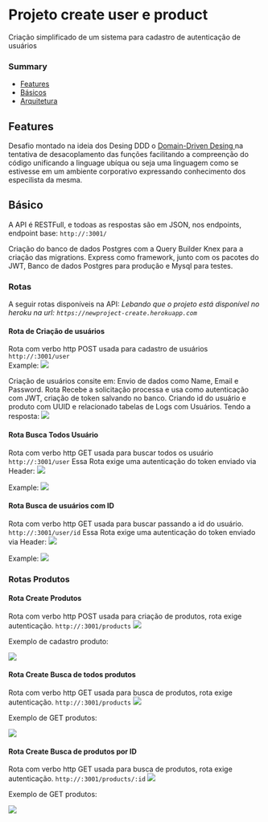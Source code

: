 <h1>Projeto create user e product</h1>
<p>
Criação simplificado de um sistema para cadastro de autenticação de usuários
</p>
<h3>Summary</h3>
<ul>
<li><a href="#feature">Features</a></li>
<li><a href="#basicos">Básicos</a></li>
<li><a href="#arquitetura">Arquitetura</a></li>
</ul>

<h2 name="feature">Features</h2>
<p>
Desafio montado na ideia dos Desing DDD o <a href="https://medium.com/cwi-software/domain-driven-design-do-in%C3%ADcio-ao-c%C3%B3digo-569b23cb3d47" alt="Saiba Mais">Domain-Driven Desing </a> na tentativa de desacoplamento das funções facilitando a compreenção do código unificando a linguage ubíqua ou seja uma linguagem como se estivesse em um ambiente corporativo expressando conhecimento dos especilista da mesma.
</p>
<h2 name="basicos">Básico</h2>
<p>
A API é RESTFull, e todoas as respostas são em JSON, nos endpoints,
endpoint base:
<code>http://<ip>:3001/</code>
<p>
Criação do banco de dados Postgres com a Query Builder Knex para a criação das migrations.
Express como framework, junto com os pacotes do JWT, Banco de dados Postgres para produção e Mysql
para testes.
</p>
</p>
<h3>Rotas</h3>
A seguir rotas disponíveis na API:
<i>Lebando que o projeto está disponível no heroku na url: 
<code>https://newproject-create.herokuapp.com</code></i>

<h4>Rota de Criação de usuários</h4>
Rota com verbo http POST usada para cadastro de usuários
<code>http://<ip>:3001/user</code></br>
Example: 
<img src="http://wilkcaetano.com.br/projeto/01.PNG" />
<p>
Criação de usuários consite em: 
Envio de dados como Name, Email e Password.
Rota Recebe a solicitação processa e usa como autenticação com JWT, criação de token
salvando no banco. Criando id do usuário e produto com UUID e relacionado tabelas de Logs com Usuários.
Tendo a resposta:
<img src="http://wilkcaetano.com.br/projeto/respota 01.PNG">
</p>
<p>
<h4>Rota Busca Todos Usuário</h4>
Rota com verbo http GET usada para buscar todos os usuário
<code>http://<ip>:3001/user</code>
Essa Rota exige uma autenticação do token enviado via Header:
<img src="http://wilkcaetano.com.br/projeto/auth.PNG" />

Example: 
<img src="http://wilkcaetano.com.br/projeto/getUserAll.PNG" />
</p>

<p>
<h4>Rota Busca de usuários com ID</h4>
Rota com verbo http GET usada para buscar passando a id 
do usuário.
<code>http://<ip>:3001/user/id</code>
Essa Rota exige uma autenticação do token enviado via Header:
<img src="http://wilkcaetano.com.br/projeto/auth.PNG" />

Example: 
<img src="http://wilkcaetano.com.br/projeto/getId.PNG" />
</p>

<h3> Rotas Produtos </h3>

<h4> Rota Create Produtos </h4>
Rota com verbo http POST usada para criação de produtos,
rota exige autenticação.
<code>http://<ip>:3001/products</code>
<img src="http://wilkcaetano.com.br/projeto/auth.PNG" />

Exemplo de cadastro produto:

<img src="http://wilkcaetano.com.br/projeto/createProduct.PNG" />


<h4> Rota Create Busca de todos produtos </h4>
Rota com verbo http GET usada para busca de produtos,
rota exige autenticação.
<code>http://<ip>:3001/products</code>
<img src="http://wilkcaetano.com.br/projeto/auth.PNG" />

Exemplo de GET produtos:

<img src="http://wilkcaetano.com.br/projeto/getall.PNG" />



<h4> Rota Create Busca de produtos por ID </h4>
Rota com verbo http GET usada para busca de produtos,
rota exige autenticação.
<code>http://<ip>:3001/products/:id</code>
<img src="http://wilkcaetano.com.br/projeto/auth.PNG" />

Exemplo de GET produtos:

<img src="http://wilkcaetano.com.br/projeto/getIdproducts.PNG" />
